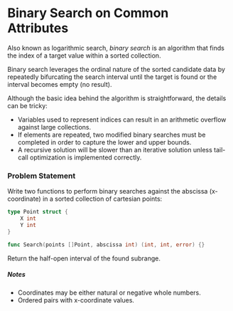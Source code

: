 # Binary Search on Common Attributes

Also known as logarithmic search, *binary search* is an algorithm that finds the index of a target value within a sorted collection.

Binary search leverages the ordinal nature of the sorted candidate data by repeatedly bifurcating the search interval until the target is found or the interval becomes empty (no result).

Although the basic idea behind the algorithm is straightforward, the details can be tricky:
- Variables used to represent indices can result in an arithmetic overflow against large collections.
- If elements are repeated, two modified binary searches must be completed in order to capture the lower and upper bounds.
- A recursive solution will be slower than an iterative solution unless tail-call optimization is implemented correctly.

### Problem Statement

Write two functions to perform binary searches against the abscissa (x-coordinate) in a sorted collection of cartesian points:
```go
type Point struct {
    X int
    Y int
}

func Search(points []Point, abscissa int) (int, int, error) {}
```

Return the half-open interval of the found subrange.

##### Notes
- Coordinates may be either natural or negative whole numbers.
- Ordered pairs with x-coordinate values.
